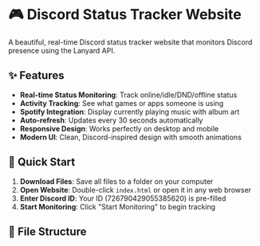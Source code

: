 # 🎮 Discord Status Tracker Website

A beautiful, real-time Discord status tracker website that monitors Discord presence using the Lanyard API.

## ✨ Features

- **Real-time Status Monitoring**: Track online/idle/DND/offline status
- **Activity Tracking**: See what games or apps someone is using
- **Spotify Integration**: Display currently playing music with album art
- **Auto-refresh**: Updates every 30 seconds automatically
- **Responsive Design**: Works perfectly on desktop and mobile
- **Modern UI**: Clean, Discord-inspired design with smooth animations

## 🚀 Quick Start

1. **Download Files**: Save all files to a folder on your computer
2. **Open Website**: Double-click `index.html` or open it in any web browser
3. **Enter Discord ID**: Your ID (726790429055385620) is pre-filled
4. **Start Monitoring**: Click "Start Monitoring" to begin tracking

## 📁 File Structure
